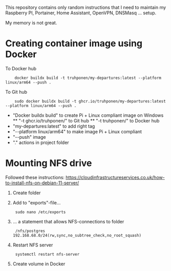 This repository contains only random instructions that I need to maintain my Raspberry PI, Portainer, Home Assistant, OpenVPN, DNSMasq ... setup.

My memory is not great.

# Creating container image using Docker

To Docker hub

        docker buildx build -t truhponen/my-departures:latest --platform linux/arm64 --push .
        
To Git hub

        sudo docker buildx build -t ghcr.io/truhponen/my-departures:latest --platform linux/arm64 --push .


* "Docker buildx build" to create Pi + Linux compliant image on Windows
** "-t ghcr.io/truhponen/" to Git hub
** "-t truhponen/" to Docker hub
* "my-departures:latest" to add right tag
* "--platform linux/arm64" to make image Pi + Linux compliant
* "--push" image
* "." actions in project folder


# Mounting NFS drive


Followed these instructions: https://cloudinfrastructureservices.co.uk/how-to-install-nfs-on-debian-11-server/

1. Create folder

2. Add to "exports"-file...

        sudo nano /etc/exports

3. ... a statement that allows NFS-connections to folder

        /nfs/postgres 192.168.68.0/24(rw,sync,no_subtree_check,no_root_squash)

4. Restart NFS server

        systemctl restart nfs-server
        
5. Create volume in Docker
